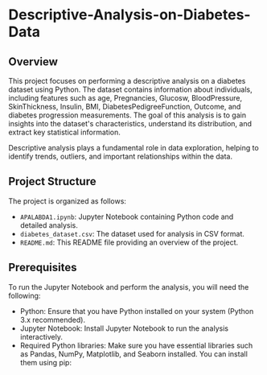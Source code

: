# Descriptive-Analysis-on-Diabetes-Data

## Overview

This project focuses on performing a descriptive analysis on a diabetes dataset using Python. The dataset contains information about individuals, including features such as age, Pregnancies, Glucosw, BloodPressure, SkinThickness, Insulin, BMI, DiabetesPedigreeFunction, Outcome, and diabetes progression measurements. The goal of this analysis is to gain insights into the dataset's characteristics, understand its distribution, and extract key statistical information.

Descriptive analysis plays a fundamental role in data exploration, helping to identify trends, outliers, and important relationships within the data.

## Project Structure

The project is organized as follows:

- `APALABDA1.ipynb`: Jupyter Notebook containing Python code and detailed analysis.
- `diabetes_dataset.csv`: The dataset used for analysis in CSV format.
- `README.md`: This README file providing an overview of the project.

## Prerequisites

To run the Jupyter Notebook and perform the analysis, you will need the following:

- Python: Ensure that you have Python installed on your system (Python 3.x recommended).
- Jupyter Notebook: Install Jupyter Notebook to run the analysis interactively.
- Required Python libraries: Make sure you have essential libraries such as Pandas, NumPy, Matplotlib, and Seaborn installed. You can install them using pip:

